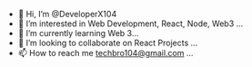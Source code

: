 - 👋 Hi, I’m @DeveloperX104
- 👀 I’m interested in Web Development, React, Node, Web3 ...
- 🌱 I’m currently learning Web 3...
- 💞️ I’m looking to collaborate on React Projects ...
- 📫 How to reach me techbro104@gmail.com ...

<!---
DeveloperX104/DeveloperX104 is a ✨ special ✨ repository because its `README.md` (this file) appears on your GitHub profile.
You can click the Preview link to take a look at your changes.
--->
